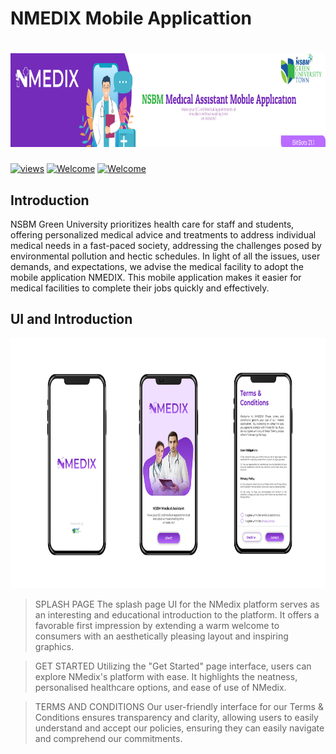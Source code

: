# NMEDIX Mobile Applicattion

# <img src="assets/banner.png" height="150" width="1200" > 

<a href="#"><img alt="views" title="Github views" src="https://komarev.com/ghpvc/?username=isurusandaruwan697&label=Profile%20views&color=0e75b6&style=flat" width="125"/></a>
[![Welcome](https://img.shields.io/badge/NSBM%20Green%20University-Welcome-brightgreen)](#) 
[![Welcome](https://img.shields.io/badge/Mobile%20Applications-Final%20Project-orange)](#)


## Introduction
NSBM Green University prioritizes health care for staff and students, offering personalized medical advice and treatments to address individual medical needs in a fast-paced society, addressing the challenges posed by environmental pollution and hectic schedules.
In light of all the issues, user demands, and expectations, we advise the medical facility to adopt the mobile application NMEDIX. This mobile application makes it easier for medical facilities to complete their jobs quickly and effectively.


## UI and Introduction
<img src="assets/1.png" height="400" width="1200" > 

>SPLASH PAGE
The splash page UI for the NMedix platform serves as an interesting and educational introduction to the platform. It offers a favorable first impression by extending a warm welcome to consumers with an aesthetically pleasing layout and inspiring graphics.

>GET STARTED
Utilizing the "Get Started" page interface, users can explore NMedix's platform with ease. It highlights the neatness, personalised healthcare options, and ease of use of NMedix.

>TERMS AND CONDITIONS
Our user-friendly interface for our Terms & Conditions ensures transparency and clarity, allowing users to easily understand and accept our policies, ensuring they can easily navigate and comprehend our commitments. 


